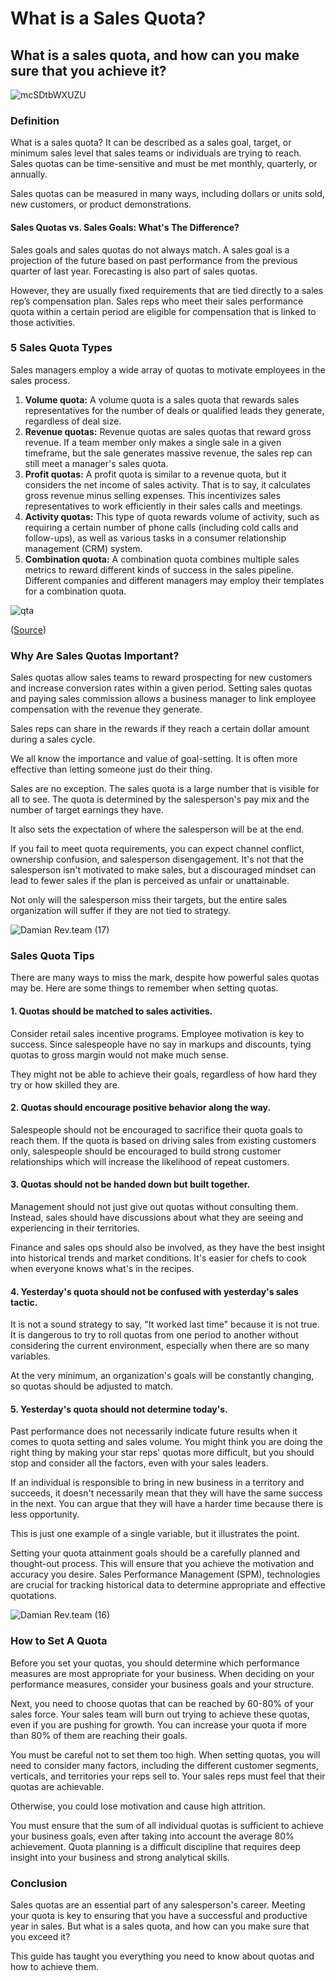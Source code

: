 # What is a Sales Quota?

## What is a sales quota, and how can you make sure that you achieve it? 

![mcSDtbWXUZU](./img/mcSDtbWXUZU.webp)

### Definition

What is a sales quota? It can be described as a sales goal, target, or minimum sales level that sales teams or individuals are trying to reach. Sales quotas can be time-sensitive and must be met monthly, quarterly, or annually.

Sales quotas can be measured in many ways, including dollars or units sold, new customers, or product demonstrations.

#### Sales Quotas vs. Sales Goals: What's The Difference?

Sales goals and sales quotas do not always match. A sales goal is a projection of the future based on past performance from the previous quarter of last year. Forecasting is also part of sales quotas.

However, they are usually fixed requirements that are tied directly to a sales rep’s compensation plan. Sales reps who meet their sales performance quota within a certain period are eligible for compensation that is linked to those activities.

### 5 Sales Quota Types

Sales managers employ a wide array of quotas to motivate employees in the sales process.

1. **Volume quota:** A volume quota is a sales quota that rewards sales representatives for the number of deals or qualified leads they generate, regardless of deal size.
2. **Revenue quotas:** Revenue quotas are sales quotas that reward gross revenue. If a team member only makes a single sale in a given timeframe, but the sale generates massive revenue, the sales rep can still meet a manager's sales quota.
3. **Profit quotas:** A profit quota is similar to a revenue quota, but it considers the net income of sales activity. That is to say, it calculates gross revenue minus selling expenses. This incentivizes sales representatives to work efficiently in their sales calls and meetings.
4. **Activity quotas:** This type of quota rewards volume of activity, such as requiring a certain number of phone calls (including cold calls and follow-ups), as well as various tasks in a consumer relationship management (CRM) system.
5. **Combination quota:** A combination quota combines multiple sales metrics to reward different kinds of success in the sales pipeline. Different companies and different managers may employ their templates for a combination quota.

![qta](./img/qta.webp)

([Source](https://www.propellercrm.com/blog/sales-quotas))

### Why Are Sales Quotas Important?

Sales quotas allow sales teams to reward prospecting for new customers and increase conversion rates within a given period. Setting sales quotas and paying sales commission allows a business manager to link employee compensation with the revenue they generate.

Sales reps can share in the rewards if they reach a certain dollar amount during a sales cycle.

We all know the importance and value of goal-setting. It is often more effective than letting someone just do their thing.

Sales are no exception. The sales quota is a large number that is visible for all to see. The quota is determined by the salesperson's pay mix and the number of target earnings they have.

It also sets the expectation of where the salesperson will be at the end.

If you fail to meet quota requirements, you can expect channel conflict, ownership confusion, and salesperson disengagement. It's not that the salesperson isn't motivated to make sales, but a discouraged mindset can lead to fewer sales if the plan is perceived as unfair or unattainable.

Not only will the salesperson miss their targets, but the entire sales organization will suffer if they are not tied to strategy.

![Damian Rev.team (17)](./img/Damian_Revteam_17.gif)

### Sales Quota Tips

There are many ways to miss the mark, despite how powerful sales quotas may be. Here are some things to remember when setting quotas.

#### 1. Quotas should be matched to sales activities.

Consider retail sales incentive programs. Employee motivation is key to success. Since salespeople have no say in markups and discounts, tying quotas to gross margin would not make much sense.

They might not be able to achieve their goals, regardless of how hard they try or how skilled they are.

#### 2. Quotas should encourage positive behavior along the way.

Salespeople should not be encouraged to sacrifice their quota goals to reach them. If the quota is based on driving sales from existing customers only, salespeople should be encouraged to build strong customer relationships which will increase the likelihood of repeat customers.

#### 3. Quotas should not be handed down but built together.

Management should not just give out quotas without consulting them. Instead, sales should have discussions about what they are seeing and experiencing in their territories.

Finance and sales ops should also be involved, as they have the best insight into historical trends and market conditions. It's easier for chefs to cook when everyone knows what's in the recipes.

#### 4. Yesterday's quota should not be confused with yesterday's sales tactic.

It is not a sound strategy to say, "It worked last time" because it is not true. It is dangerous to try to roll quotas from one period to another without considering the current environment, especially when there are so many variables.

At the very minimum, an organization's goals will be constantly changing, so quotas should be adjusted to match.

#### 5. Yesterday's quota should not determine today's.

Past performance does not necessarily indicate future results when it comes to quota setting and sales volume. You might think you are doing the right thing by making your star reps' quotas more difficult, but you should stop and consider all the factors, even with your sales leaders.

If an individual is responsible to bring in new business in a territory and succeeds, it doesn't necessarily mean that they will have the same success in the next. You can argue that they will have a harder time because there is less opportunity.

This is just one example of a single variable, but it illustrates the point.

Setting your quota attainment goals should be a carefully planned and thought-out process. This will ensure that you achieve the motivation and accuracy you desire. Sales Performance Management (SPM), technologies are crucial for tracking historical data to determine appropriate and effective quotations.

![Damian Rev.team (16)](./img/Damian_Revteam_16.gif)

### How to Set A Quota

Before you set your quotas, you should determine which performance measures are most appropriate for your business. When deciding on your performance measures, consider your business goals and your structure.

Next, you need to choose quotas that can be reached by 60-80% of your sales force. Your sales team will burn out trying to achieve these quotas, even if you are pushing for growth. You can increase your quota if more than 80% of them are reaching their goals.

You must be careful not to set them too high. When setting quotas, you will need to consider many factors, including the different customer segments, verticals, and territories your reps sell to. Your sales reps must feel that their quotas are achievable.

Otherwise, you could lose motivation and cause high attrition.

You must ensure that the sum of all individual quotas is sufficient to achieve your business goals, even after taking into account the average 80% achievement. Quota planning is a difficult discipline that requires deep insight into your business and strong analytical skills.

### Conclusion

Sales quotas are an essential part of any salesperson's career. Meeting your quota is key to ensuring that you have a successful and productive year in sales. But what is a sales quota, and how can you make sure that you exceed it?

This guide has taught you everything you need to know about quotas and how to achieve them.